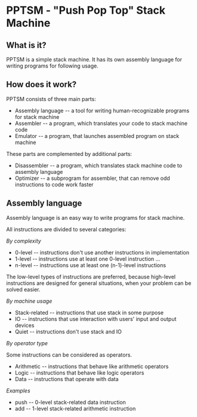 # PPTSM - "Push Pop Top" Stack Machine

## What is it?

PPTSM is a simple stack machine. It has its own assembly language for writing programs for following usage.

## How does it work?

PPTSM consists of three main parts:

* Assembly language -- a tool for writing human-recognizable programs for stack machine
* Assembler -- a program, which translates your code to stack machine code
* Emulator -- a program, that launches assembled program on stack machine

These parts are complemented by additional parts:

* Disassembler -- a program, which translates stack machine code to assembly language
* Optimizer -- a subprogram for assembler, that can remove odd instructions to code work faster

## Assembly language

Assembly language is an easy way to write programs for stack machine.

All instructions are divided to several categories:

*By complexity*

* 0-level -- instructions don't use another instructions in implementation
* 1-level -- instructions use at least one 0-level instruction
...
* n-level -- instructions use at least one (n-1)-level instructions

The low-level types of instructions are preferred, because high-level instructions are designed for general situations, when your problem can be solved easier.

*By machine usage*

* Stack-related -- instructions that use stack in some purpose
* IO -- instructions that use interaction with users' input and output devices
* Quiet -- instructions don't use stack and IO

*By operator type*

Some instructions can be considered as operators.

* Arithmetic -- instructions that behave like arithmetic operators
* Logic -- instructions that behave like logic operators
* Data -- instructions that operate with data

*Examples*

* push -- 0-level stack-related data instruction
* add -- 1-level stack-related arithmetic instruction
